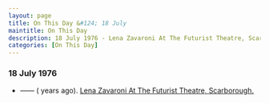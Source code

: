 ```yaml
---
layout: page
title: On This Day &#124; 18 July
maintitle: On This Day
description: 18 July 1976 - Lena Zavaroni At The Futurist Theatre, Scarborough.
categories: [On This Day]
---
```


### 18 July 1976
* —— (<span id="age"></span> years ago). [Lena Zavaroni At The Futurist Theatre, Scarborough.](/theatre/futurist%20theatre/1976/07/18/the-lena-zavaroni-show.html)

<!-- Script for calculating number of years ago -->
<script>
var dob = '19760718';
var year = Number(dob.substr(0, 4));
var month = Number(dob.substr(4, 2)) - 1;
var day = Number(dob.substr(6, 2));
var today = new Date();
var age = today.getFullYear() - year;
if (today.getMonth() < month || (today.getMonth() == month && today.getDate() < day)) {
age--;
}
document.getElementById("age").innerHTML=age;
</script>

